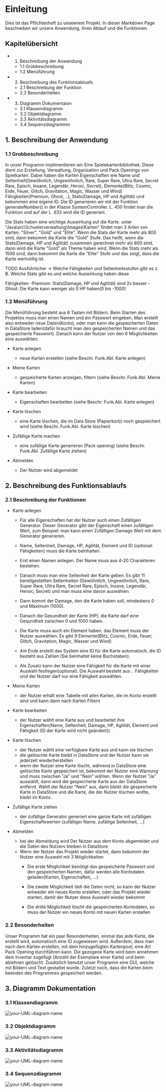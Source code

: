 # Einleitung

Dies ist das Pflichtenheft zu unsewrem Projekt. In dieser Markdown Page beschreiben wir unsere Anwendung, ihren Ablauf und die Funktionen.

## Kapitelübersicht

- 1. Beschreibung der Anwendung
  - 1.1 Grobbeschreibung
  - 1.2 Menüführung
- 2. Beschreibung des Funktionsabluafs 
  - 2.1 Beschreibung der Funktion
  - 2.2 Besonderheiten
- 3. Diagramm Dokumentaion
  - 3.1 Klassendiagramm
  - 3.2 Objektdiagramm
  - 3.3 Aktivitätsdiagramm
  - 3.4 Sequenzdiagrammm
## 1. Beschreibung der Anwendung

### **1.1 Grobbeschreibung** 

In unser Programm implimentieren wir Eine Spielekartenbibliothek. Diese dient zur Erstellung, Verwaltung, Organisation und Pack Openings von Spielkarten. Dabei haben die Karten Eigenschaften wie Name und Seltenheit(Gewöhnlich, Ungewöhnlich, Rare, Super Rare, Ultra Rare, Secret Rare, Episch, Insane, Legendär, Heroic, Secret), Elemente(Blitz, Cosmic, Erde, Feuer, Glitch, Gravitation, Magic, Wasser und Wind) Fähigkeiten(Premium, Ghost, ..), Stats(Damage, HP und Agilität) und bekommen eine eigene ID. Die ID generieren wir mit der Funktion generateNumber() in der Klasse SystemController. L. 450 findet man die Funktion und auf der L. 633 wird die ID generiert.

Die Stats haben eine wichtige Auswirkung auf die Karte.
unter "Java\\src\\Schuelerverwaltung\\Images\\Karten" findet man 3 Arten von Karten. "Silver", "Gold" und "Elite". Wenn die Stats der Karte mehr als 800 sind, dann bekommt die Karte die "Gold" Stufe. Das heißt, wenn die Stats(Damage, HP und Agilität) zusammen gerechnet mehr als 800 sind, dann wird die Karte "Gold" als Theme haben wird. Wenn die Stats mehr als 1500 sind, dann bekommt die Karte die "Elite" Stufe und das zeigt, dass die Karte wertvöllig ist.

TODO Ausführlicher -> Welche Fähigkeiten und Seltenheitsstufen gibt es z. B. Welche Stats gibt es und welche Auswirkung haben diese

Fähigkeiten
 -Premium: Stats(Damage, HP und Agilität) sind 2x besser
 -Ghost: Die Karte kann weniger als 0 HP haben(0 bis -1000)
### **1.2 Menüführung**

Die Menüführung besteht aus 6 Tasten mit Bildern. Beim Starten des Projektes muss man einen Namen und ein Passwort eingeben. Man erstellt also entweder neue Daten(Konto), oder man kann die gespeicherten Daten in DataStore laden(dafür braucht man den gespeicherten Namen und das gespeicherte Passwort). Danach kann der Nutzer von den 6 Möglichkeiten eine auswählen:

- Karte anlegen 
    - neue Karten erstellen
        (siehe Beschr. Funk.Abl. Karte anlegen)
  
- Meine Karten
    - gespeicherte Karten anzeigen, filtern
        (siehe Beschr. Funk.Abl. Meine Karten)
  
- Karte bearbeiten
    - Eigenschaften bearbeiten
        (siehe Beschr. Funk.Abl. Karte anlegen)

- Karte löschen    
    - eine Karte löschen, die im Data Store (Papierkorb) noch gespieichert wird
        (siehe Beschr. Funk.Abl. Karte löschen)
  
- Zufällige Karte machen
    - eine zufällige Karte generieren (Pack opening)
        (siehe Beschr. Funk.Abl. Zufällige Karte ziehen)
  
- Abmelden
    - Der Nutzer wird abgemeldet

## 2. Beschreibung des Funktionsablaufs

### **2.1 Beschreibung der Funktionen**

- Karte anlegen 
 
  - Für alle Eigenschaften hat der Nutzer auch einen Zufälligen Generator. Dieser Generator gibt der Eigenschaft einen zufälligen Wert, zum Beispiel: man kann einen Zufälligen Damage Wert mit dem Generator generieren.  
 
  - Name, Seltenheit, Damage, HP, Agilität, Element und ID (optional: Fähigkeiten) muss die Karte beinhalten.
  
  - Erst einen Namen anlegen. Der Name muss aus 4-20 Charakteren bestehen.
   
  - Danach muss man eine Seltenheit der Karte geben. Es gibt 11 bereitgestellten Seltenheiten (Gewöhnlich, Ungewöhnlich, Rare, Super Rare, Ultra Rare, Secret Rare, Episch,     Insane, Legendär, Heroic, Secret) und man muss eine davon auswählen.
  
  - Dann kommt der Damage, den die Karte haben soll, mindestens 0 und Maximum (1000). 
  
  - Danach die Gesundheit der Karte (HP), die Karte darf eine Gesundheit zwischen 0 und 1000 haben.
   
  - Die Karte muss auch ein Element haben, das Element muss der Nutzer auswählen. Es gibt 9 Elemente(Blitz, Cosmic, Erde, Feuer, Glitch, Gravitation, Magic, Wasser und Wind) 
  
  - Am Ende erstellt das System eine ID für die Karte automatisch, die ID besteht aus Zahlen (Sie beinhaltet keine Buchstaben).
   
  - Als Zusatz kann der Nutzer eine Fähigkeit für die Karte mit einer Auswahl festlegen(optional). Die Auswahl besteht aus .. Fähigkeiten und der Nutzer darf nur eine Fähigkeit auswählen. 



- Meine Karten   
  - der Nutzer erhält eine Tabelle mit allen Karten, die im Konto erstellt sind und kann dann nach Karten Filtern
  


- Karte bearbeiten   
  - der Nutzer wählt eine Karte aus und bearbeitet ihre Eigenschaften(Name, Seltenheit, Damage, HP, Agilität, Element und Fähigkeit (ID der Karte wird nicht geändert))



- Karte löschen    
  - der Nutzer wählt eine verfügbare Karte aus und kann sie löschen   
  - die gelöschte Karte bleibt in DataStore und der Nutzer kann sie jederzeit wiederherstellen   
  - wenn der Nutzer eine Karte löscht, während in DataStore eine gelöschte Karte gespeichert ist, bekommt der Nutzer eine Warnung und muss zwischen "Ja" und "Nein" wählen. Wenn der Nutzer "Ja" auswählt, dann wird die gespeicherte Karte aus der DataStore entfernt. Wählt der Nutzer "Nein" aus, dann bleibt die gespeicherte Karte in DataStore und die Karte, die der Nutzer löschen wollte, bleibt im Konto.



- Zufällige Karte ziehen   
  - der zufällige Generator generiert eine ganze Karte mit zufälligen Eigenschaftswerten (zufälliger Name, zufällige Seltenheit, ...)



- Abmelden   
  - bei der Abmeldung wird Der Nutzer aus dem Konto abgemeldet und die Daten des Nutzers bleiben in DataStore 
  - Wenn der Nutzer das Projekt wieder startet, dann bekommt der Nutzer eine Auswahl mit 3 Möglichkeiten
    - Die erste Möglichkeit benötigt das gespeicherte Passwort und den gespeicherten Namen, dafür werden alle Kontodaten geladen(Karten, Eigenschaften, ...)
  
    - Die zweite Möglichkeit lädt die Daten nicht, so kann der Nutzer entweder ein neues Konto erstellen, oder das Projekt wieder starten, damit der Nutzer diese Auswahl wieder bekommt
  
    - Die dritte Möglichkeit löscht die gespeicherten Kontodaten, so muss der Nutzer ein neues Konto mit neuen Karten erstellen



### **2.2 Besonderheiten**

Unser Programm hat ein paar Besonderheiten, einmal das jede Karte, die erstellt wird, automatisch eine ID zugewiesen wird. Außerdem, dass man nach dem Karten erstellen, mit dem hinzugefügten Kartenpool, eine Art Pack Opening durchführen kann. Die gezogene Karte wird beim annehmen dem Inventar zugefügt (Anzahl der Exemplare einer Karte) und beim ablehnen gelöscht. 
Zusätzlich benutzt unser Programm eine GUI, welche mit Bildern und Text gestaltet wurde. Zuletzt noch, dass die Karten beim beenden des Programmes gespeichert werden.

## 3. Diagramm Dokumentation

### **3.1 Klassendiagramm**

![your-UML-diagram-name](https://www.plantuml.com/plantuml/proxy?cache=no&src=https://raw.githubusercontent.com/teach404W/Verwaltungssoftware_Team_2/main/Docs/Pflichtenheft/Diagramme/Klassendiagramme.iuml)


### 3.2 Objektdiagramm

![your-UML-diagram-name](https://www.plantuml.com/plantuml/proxy?cache=no&src=https://raw.githubusercontent.com/teach404W/Verwaltungssoftware_Team_2/main/Docs/Pflichtenheft/Diagramme/Objektdiagramm.iuml)

### 3.3 Aktivitätsdiagramm

![your-UML-diagram-name](https://www.plantuml.com/plantuml/proxy?cache=no&src=https://raw.githubusercontent.com/teach404W/Verwaltungssoftware_Team_2/main/Docs/Pflichtenheft/Diagramme/Aktivitätsdiagramme.iuml)


### 3.4 Sequenzdiagramm

![your-UML-diagram-name](https://www.plantuml.com/plantuml/proxy?cache=no&src=https://raw.githubusercontent.com/teach404W/Verwaltungssoftware_Team_2/main/Docs/Pflichtenheft/Diagramme/seque.iuml)
